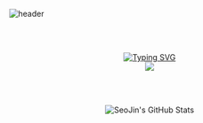 ![header](https://capsule-render.vercel.app/api?type=waving&color=auto&height=300&section=header&text=Welcome!!-nl-%20&desc=This%20is%20Seojin's%20github.%20&fontSize=80&descSize=30&theme=highcontrast)

<br>
<br>

<p align="center">
    
<a href="https://github.com/drkostas">
    <img src="https://readme-typing-svg.demolab.com?font=Georgia&size=18&duration=2000&pause=100&multiline=true&width=500&height=80&lines=SeoJin+Lee;Researcher+%7C+bachelor+Student+%7C+Software+Engineer;Backend+%7C+Computer+Vision+%7C+Bots" alt="Typing SVG" />
</a>

<br>
    
<a href="https://github.com/drkostas">
    <img src="https://github-stats-alpha.vercel.app/api?username=SeoJin-L-ee&cc=22272e&tc=37BCF6&ic=fff&bc=0000">
</a>

</p>

<br>
<br>

<p align="center">
    <img src="https://github-readme-stats.vercel.app/api?username=SeoJin-Lee&show_icons=true&theme=tokyonight" alt="SeoJin's GitHub Stats">
</p>

<!--
**gwakamoli/gwakamoli** is a ✨ _special_ ✨ repository because its `README.md` (this file) appears on your GitHub profile.

Here are some ideas to get you started:

- 🔭 I’m currently working on ...
- 🌱 I’m currently learning ...
- 👯 I’m looking to collaborate on ...
- 🤔 I’m looking for help with ...
- 💬 Ask me about ...
- 📫 How to reach me: ...
- 😄 Pronouns: ...
- ⚡ Fun fact: ...
-->
